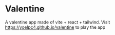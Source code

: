 # Valentine

A valentine app made of vite + react + tailwind. Visit https://yoelpc4.github.io/valentine to play the app
